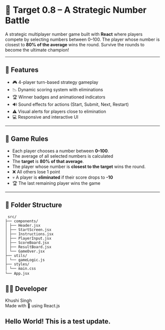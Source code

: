 # 🎯 Target 0.8 – A Strategic Number Battle

A strategic multiplayer number game built with **React** where players compete by selecting numbers between 0–100. The player whose number is closest to **80% of the average** wins the round. Survive the rounds to become the ultimate champion!

---

## 🚀 Features

- 🎮 4-player turn-based strategy gameplay
- 📉 Dynamic scoring system with eliminations
- 🏆 Winner badges and animationed indicators
- 🔊 Sound effects for actions (Start, Submit, Next, Restart)
- ⚠️ Visual alerts for players close to elimination
- 💻 Responsive and interactive UI

---

## 🧠 Game Rules

- Each player chooses a number between **0–100**.
- The average of all selected numbers is calculated
- The **target** is **80% of that average**.
- The player whose number is **closest to the target** wins the round.
- ❌ All others lose 1 point
- 💀 A player is **eliminated** if their score drops to **-10**
- 🏆 The last remaining player wins the game
---

## 📁 Folder Structure

<pre> <code>src/
├── components/
│ ├── Header.jsx
│ ├── StartScreen.jsx
│ ├── Instructions.jsx
│ ├── PlayerInput.jsx
│ ├── ScoreBoard.jsx
│ ├── ResultBoard.jsx
│ └── GameOver.jsx
├── utils/
│ └── gameLogic.js
├── styles/
│ └── main.css
└── App.jsx </code> </pre>

## 👩‍💻 Developer
Khushi Singh</br>
Made with 💙 using React.js

## Hello World! This is a test update.

